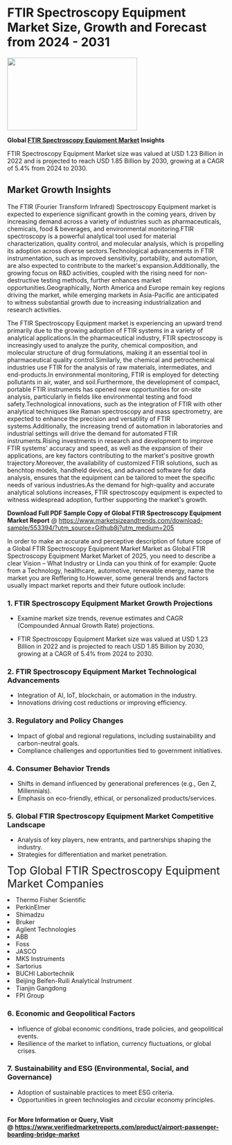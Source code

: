 <H1>FTIR Spectroscopy Equipment Market Size, Growth and Forecast from 2024 - 2031</H1><img class="aligncenter size-medium wp-image-584254" src="https://thirdeyenews.in/wp-content/uploads/2024/09/Global-Market-Research-300x168.jpeg" alt="" width="300" height="168" /><p><strong>Global&nbsp;<a href="https://www.marketsizeandtrends.com/download-sample/553394/?utm_source=Github8j?utm_medium=205">FTIR Spectroscopy Equipment Market</a> Insights</strong></p><p>FTIR Spectroscopy Equipment Market size was valued at USD 1.23 Billion in 2022 and is projected to reach USD 1.85 Billion by 2030, growing at a CAGR of 5.4% from 2024 to 2030.</p><p><h2>Market Growth Insights</h2> <p>The FTIR (Fourier Transform Infrared) Spectroscopy Equipment market is expected to experience significant growth in the coming years, driven by increasing demand across a variety of industries such as pharmaceuticals, chemicals, food & beverages, and environmental monitoring.FTIR spectroscopy is a powerful analytical tool used for material characterization, quality control, and molecular analysis, which is propelling its adoption across diverse sectors.Technological advancements in FTIR instrumentation, such as improved sensitivity, portability, and automation, are also expected to contribute to the market's expansion.Additionally, the growing focus on R&D activities, coupled with the rising need for non-destructive testing methods, further enhances market opportunities.Geographically, North America and Europe remain key regions driving the market, while emerging markets in Asia-Pacific are anticipated to witness substantial growth due to increasing industrialization and research activities.</p> <p>The FTIR Spectroscopy Equipment market is experiencing an upward trend primarily due to the growing adoption of FTIR systems in a variety of analytical applications.In the pharmaceutical industry, FTIR spectroscopy is increasingly used to analyze the purity, chemical composition, and molecular structure of drug formulations, making it an essential tool in pharmaceutical quality control.Similarly, the chemical and petrochemical industries use FTIR for the analysis of raw materials, intermediates, and end-products.In environmental monitoring, FTIR is employed for detecting pollutants in air, water, and soil.Furthermore, the development of compact, portable FTIR instruments has opened new opportunities for on-site analysis, particularly in fields like environmental testing and food safety.Technological innovations, such as the integration of FTIR with other analytical techniques like Raman spectroscopy and mass spectrometry, are expected to enhance the precision and versatility of FTIR systems.Additionally, the increasing trend of automation in laboratories and industrial settings will drive the demand for automated FTIR instruments.Rising investments in research and development to improve FTIR systems' accuracy and speed, as well as the expansion of their applications, are key factors contributing to the market's positive growth trajectory.Moreover, the availability of customized FTIR solutions, such as benchtop models, handheld devices, and advanced software for data analysis, ensures that the equipment can be tailored to meet the specific needs of various industries.As the demand for high-quality and accurate analytical solutions increases, FTIR spectroscopy equipment is expected to witness widespread adoption, further supporting the market's growth.<p><span class=""><strong>Download Full PDF Sample Copy of Global FTIR Spectroscopy Equipment Market Report</strong> @ <a href="https://www.marketsizeandtrends.com/download-sample/553394/?utm_source=Github8j?utm_medium=205" target="_blank">https://www.marketsizeandtrends.com/download-sample/553394/?utm_source=Github8j?utm_medium=205</a></span></p><p>In order to make an accurate and perceptive description of future scope of a Global&nbsp;FTIR Spectroscopy Equipment Market Market as Global&nbsp;FTIR Spectroscopy Equipment Market Market of 2025, you need to describe a clear Vision &ndash; What Industry or Linda can you think of for example: Quote from a Technology, healthcare, automotive, renewable energy, name the market you are Reffering to.However, some general trends and factors usually impact market reports and their future outlook include:</p><h3>1.&nbsp;<strong>FTIR Spectroscopy Equipment Market Growth Projections</strong></h3><ul><li>Examine market size trends, revenue estimates and CAGR (Compounded Annual Growth Rate) projections.</li><li><p>FTIR Spectroscopy Equipment Market size was valued at USD 1.23 Billion in 2022 and is projected to reach USD 1.85 Billion by 2030, growing at a CAGR of 5.4% from 2024 to 2030.</p></li></ul><h3>2.&nbsp;<strong>FTIR Spectroscopy Equipment Market Technological Advancements</strong></h3><ul><li>Integration of AI, IoT, blockchain, or automation in the industry.</li><li>Innovations driving cost reductions or improving efficiency.</li></ul><h3>3.&nbsp;<strong>Regulatory and Policy Changes</strong></h3><ul><li>Impact of global and regional regulations, including sustainability and carbon-neutral goals.</li><li>Compliance challenges and opportunities tied to government initiatives.</li></ul><h3>4.&nbsp;<strong>Consumer Behavior Trends</strong></h3><ul><li>Shifts in demand influenced by generational preferences (e.g., Gen Z, Millennials).</li><li>Emphasis on eco-friendly, ethical, or personalized products/services.</li></ul><h3>5.&nbsp;<strong>Global FTIR Spectroscopy Equipment Market Competitive Landscape</strong></h3><ul><li>Analysis of key players, new entrants, and partnerships shaping the industry.</li><li>Strategies for differentiation and market penetration.</li></ul><p data-pm-slice="1 1 []"><span style="color: inherit; font-family: inherit; font-size: 25px;">Top Global FTIR Spectroscopy Equipment Market Companies</span></p><div class="" data-test-id=""><p><li>Thermo Fisher Scientific</li><li> PerkinElmer</li><li> Shimadzu</li><li> Bruker</li><li> Agilent Technologies</li><li> ABB</li><li> Foss</li><li> JASCO</li><li> MKS Instruments</li><li> Sartorius</li><li> BUCHI Labortechnik</li><li> Beijing Beifen-Ruili Analytical Instrument</li><li> Tianjin Gangdong</li><li> FPI Group</li></p></div><h3>6.&nbsp;<strong>Economic and Geopolitical Factors</strong></h3><ul><li>Influence of global economic conditions, trade policies, and geopolitical events.</li><li>Resilience of the market to inflation, currency fluctuations, or global crises.</li></ul><h3>7.&nbsp;<strong>Sustainability and ESG (Environmental, Social, and Governance)</strong></h3><ul><li>Adoption of sustainable practices to meet ESG criteria.</li><li>Opportunities in green technologies and circular economy principles.</li></ul><h2><strong style="font-size: 14px;">For More Information or Query, Visit @&nbsp;</strong><a style="background-color: #ffffff; font-size: 14px;" href="https://www.marketsizeandtrends.com/report/ftir-spectroscopy-equipment-market/" target="_blank">https://www.verifiedmarketreports.com/product/airport-passenger-boarding-bridge-market</a></h2>